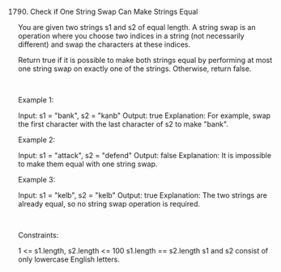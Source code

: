 1790. Check if One String Swap Can Make Strings Equal

You are given two strings s1 and s2 of equal length. A string swap is an operation where you choose two indices in a string (not necessarily different) and swap the characters at these indices.

Return true if it is possible to make both strings equal by performing at most one string swap on exactly one of the strings. Otherwise, return false.

 

Example 1:

Input: s1 = "bank", s2 = "kanb"
Output: true
Explanation: For example, swap the first character with the last character of s2 to make "bank".


Example 2:

Input: s1 = "attack", s2 = "defend"
Output: false
Explanation: It is impossible to make them equal with one string swap.


Example 3:

Input: s1 = "kelb", s2 = "kelb"
Output: true
Explanation: The two strings are already equal, so no string swap operation is required.


 

Constraints:

1 <= s1.length, s2.length <= 100
s1.length == s2.length
s1 and s2 consist of only lowercase English letters.